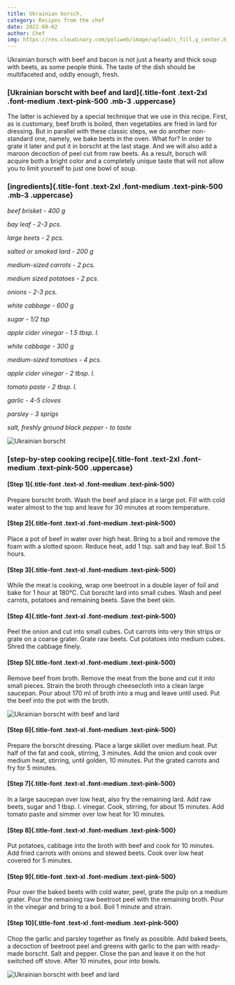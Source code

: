 ```yaml
---
title: Ukrainian borsch,
category: Recipes from the chef
date: 2022-08-02
author: Chef
img: https://res.cloudinary.com/poliweb/image/upload/c_fill,g_center,h_380,w_1740/v1663998985/CHEF%20BREAKFAST/Food/pexels-photo-8599738_snmnd6.webp
---
```


Ukrainian borsch with beef and bacon is not just a hearty and thick soup with beets, as some people think. The taste of the dish should be multifaceted and, oddly enough, fresh.

<!-- more -->

### [Ukrainian borscht with beef and lard]{.title-font .text-2xl .font-medium .text-pink-500 .mb-3 .uppercase}

The latter is achieved by a special technique that we use in this recipe. First, as is customary, beef broth is boiled, then vegetables are fried in lard for dressing. But in parallel with these classic steps, we do another non-standard one, namely, we bake beets in the oven. What for? In order to grate it later and put it in borscht at the last stage. And we will also add a maroon decoction of peel cut from raw beets. As a result, borsch will acquire both a bright color and a completely unique taste that will not allow you to limit yourself to just one bowl of soup.

### [ingredients]{.title-font .text-2xl .font-medium .text-pink-500 .mb-3 .uppercase}

_beef brisket - 400 g_

_bay leaf - 2-3 pcs._

_large beets - 2 pcs._

_salted or smoked lard - 200 g_

_medium-sized carrots - 2 pcs._

_medium sized potatoes - 2 pcs._

_onions - 2-3 pcs._

_white cabbage - 600 g_

_sugar - 1/2 tsp_

_apple cider vinegar - 1.5 tbsp. l._

_white cabbage - 300 g_

_medium-sized tomatoes - 4 pcs._

_apple cider vinegar - 2 tbsp. l._

_tomato paste - 2 tbsp. l._

_garlic - 4-5 cloves_

_parsley - 3 sprigs_

_salt, freshly ground black pepper - to taste_

![Ukrainian borscht](https://res.cloudinary.com/poliweb/image/upload/c_fill,g_north,h_380,w_1000/v1663998920/CHEF%20BREAKFAST/Food/pexels-photo-8601388_ddzbee.webp)

### [step-by-step cooking recipe]{.title-font .text-2xl .font-medium .text-pink-500 .uppercase}

#### [Step 1]{.title-font .text-xl .font-medium .text-pink-500}

Prepare borscht broth. Wash the beef and place in a large pot. Fill with cold water almost to the top and leave for 30 minutes at room temperature.

#### [Step 2]{.title-font .text-xl .font-medium .text-pink-500}

Place a pot of beef in water over high heat. Bring to a boil and remove the foam with a slotted spoon. Reduce heat, add 1 tsp. salt and bay leaf. Boil 1.5 hours.

#### [Step 3]{.title-font .text-xl .font-medium .text-pink-500}

While the meat is cooking, wrap one beetroot in a double layer of foil and bake for 1 hour at 180°C. Cut borscht lard into small cubes. Wash and peel carrots, potatoes and remaining beets. Save the beet skin.

#### [Step 4]{.title-font .text-xl .font-medium .text-pink-500}

Peel the onion and cut into small cubes. Cut carrots into very thin strips or grate on a coarse grater. Grate raw beets. Cut potatoes into medium cubes. Shred the cabbage finely.

#### [Step 5]{.title-font .text-xl .font-medium .text-pink-500}

Remove beef from broth. Remove the meat from the bone and cut it into small pieces. Strain the broth through cheesecloth into a clean large saucepan. Pour about 170 ml of broth into a mug and leave until used. Put the beef into the pot with the broth.

![Ukrainian borscht with beef and lard](https://res.cloudinary.com/poliweb/image/upload/c_fill,g_south,h_380,w_1000/v1663998952/CHEF%20BREAKFAST/Food/pexels-photo-8601414_xhgjqh.webp)

#### [Step 6]{.title-font .text-xl .font-medium .text-pink-500}

Prepare the borscht dressing. Place a large skillet over medium heat. Put half of the fat and cook, stirring, 3 minutes. Add the onion and cook over medium heat, stirring, until golden, 10 minutes. Put the grated carrots and fry for 5 minutes.

#### [Step 7]{.title-font .text-xl .font-medium .text-pink-500}

In a large saucepan over low heat, also fry the remaining lard. Add raw beets, sugar and 1 tbsp. l. vinegar. Cook, stirring, for about 15 minutes. Add tomato paste and simmer over low heat for 10 minutes.

#### [Step 8]{.title-font .text-xl .font-medium .text-pink-500}

Put potatoes, cabbage into the broth with beef and cook for 10 minutes. Add fried carrots with onions and stewed beets. Cook over low heat covered for 5 minutes.

#### [Step 9]{.title-font .text-xl .font-medium .text-pink-500}

Pour over the baked beets with cold water, peel, grate the pulp on a medium grater. Pour the remaining raw beetroot peel with the remaining broth. Pour in the vinegar and bring to a boil. Boil 1 minute and strain.

#### [Step 10]{.title-font .text-xl .font-medium .text-pink-500}

Chop the garlic and parsley together as finely as possible. Add baked beets, a decoction of beetroot peel and greens with garlic to the pan with ready-made borscht. Salt and pepper. Close the pan and leave it on the hot switched off stove. After 10 minutes, pour into bowls.

![Ukrainian borscht with beef and lard](https://res.cloudinary.com/poliweb/image/upload/c_fill,g_center,w_1000/v1663998920/CHEF%20BREAKFAST/Food/pexels-photo-8601388_ddzbee.webp)